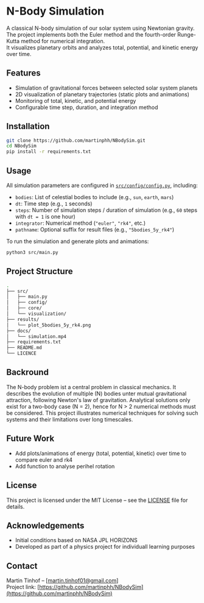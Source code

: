 # N-Body Simulation

A classical N-body simulation of our solar system using Newtonian gravity.  
The project implements both the Euler method and the fourth-order Runge-Kutta method for numerical integration.  
It visualizes planetary orbits and analyzes total, potential, and kinetic energy over time.

## Features

- Simulation of gravitational forces between selected solar system planets
- 2D visualization of planetary trajectories (static plots and animations)
- Monitoring of total, kinetic, and potential energy
- Configurable time step, duration, and integration method

## Installation

```bash
git clone https://github.com/martinphh/NBodySim.git
cd NBodySim
pip install -r requirements.txt
```

## Usage

All simulation parameters are configured in [`src/config/config.py`](src/config/config.py), including:

- `bodies`: List of celestial bodies to include (e.g., `sun`, `earth`, `mars`)
- `dt`: Time step (e.g., `1` seconds)
- `steps`: Number of simulation steps / duration of simulation (e.g., `60` steps with `dt = 1` is one hour)
- `integrator`: Numerical method (`"euler"`, `"rk4"`, etc.)
- `pathname`: Optional suffix for result files (e.g., `"5bodies_5y_rk4"`)

To run the simulation and generate plots and animations:

```bash
python3 src/main.py
```

## Project Structure

```bash
.
├── src/                   
│   ├── main.py
│   ├── config/
│   ├── core/
│   └── visualization/
├── results/              
│   └── plot_5bodies_5y_rk4.png
├── docs/                 
│   └── simulation.mp4
├── requirements.txt      
├── README.md              
└── LICENCE 

```

## Backround

The N-body problem ist a central problem in classical mechanics. It describes the evolution of multiple (N) bodies unter mutual gravitational attraction, following Newton's law of gravitation. Analytical solutions only exist for a two-body case (N = 2), hence for N > 2 numerical methods must be considered. This project illustrates numerical techniques for solving such systems and their limitations over long timescales.


## Future Work
- Add plots/animations of energy (total, potential, kinetic) over time to compare euler and rk4
- Add function to analyse perihel rotation

## License

This project is licensed under the MIT License – see the [LICENSE](LICENSE) file for details.

## Acknowledgements

- Initial conditions based on NASA JPL HORIZONS
- Developed as part of a physics project for individuall learning purposes

## Contact

Martin Tinhof – [martin.tinhof01@gmail.com]  
Project link: [https://github.com/martinphh/NBodySim](https://github.com/martinphh/NBodySim)


